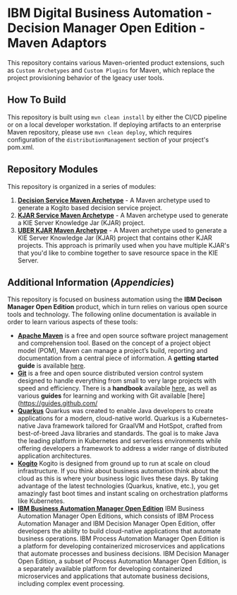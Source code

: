 # IBM Digital Business Automation - Decision Manager Open Edition - Maven Adaptors

This repository contains various Maven-oriented product extensions, such as `Custom Archetypes` and `Custom Plugins` for Maven, which replace the project provisioning behavior of the lgeacy user tools.

## How To Build

This repository is built using `mvn clean install` by either the CI/CD pipeline or on a local developer workstation.  If deploying artifacts to an enterprise Maven repository, please use `mvn clean deploy`, which requires configuration of the `distributionManagement` section of your project's pom.xml.

## Repository Modules

This repository is organized in a series of modules:  

1.  [**Decision Service Maven Archetype**](./ds-maven-archetype/readme.md) - A Maven archetype used to generate a Kogito based decision service project.
2.  [**KJAR Service Maven Archetype**](./kjar-maven-archetype/readme.md) - A Maven archetype used to generate a KIE Server Knowledge Jar (KJAR) project.
3.  [**UBER KJAR Maven Archetype**](./uber-kjar-maven-archetype/readme.md) - A Maven archetype used to generate a KIE Server Knowledge Jar (KJAR) project that contains other KJAR projects.  This approach is primarily used when you have multiple KJAR's that you'd like to combine together to save resource space in the KIE Server.

## Additional Information (*Appendicies*)
This repository is focused on business automation using the **IBM Decison Manager Open Edition** product, which in turn relies on various open source tools and technology. The following online documentation is available in order to learn various aspects of these tools:

- [**Apache Maven**](https://maven.apache.org/) is a free and open source software project management and comprehension tool. Based on the concept of a project object model (POM), Maven can manage a project’s build, reporting and documentation from a central piece of  information. A **getting started guide** is available [here](http://maven.apache.org/guides/getting-started/).
- [**Git**](https://git-scm.com//) is a free and open source distributed version control system designed to handle everything from small to very large projects with speed and efficiency. There is a **handbook** available [here](https://guides.github.com/introduction/git-handbook/), as well as various **guides** for learning and working with Git available [here](https://guides.github.com/
- [**Quarkus**](https://quarkus.io) Quarkus was created to enable Java developers to create applications for a modern, cloud-native world. Quarkus is a Kubernetes-native Java framework tailored for GraalVM and HotSpot, crafted from best-of-breed Java libraries and standards. The goal is to make Java the leading platform in Kubernetes and serverless environments while offering developers a framework to address a wider range of distributed application architectures.
- [**Kogito**](https://kogito.kie.org) Kogito is designed from ground up to run at scale on cloud infrastructure. If you think about business automation think about the cloud as this is where your business logic lives these days. By taking advantage of the latest technologies (Quarkus, knative, etc.), you get amazingly fast boot times and instant scaling on orchestration platforms like Kubernetes.
- [**IBM Business Automation Manager Open Edition**](https://www.ibm.com/docs/en/ibamoe?topic=getting-started-business-automation-manager-open-editions) IBM Business Automation Manager Open Editions, which consists of IBM Process Automation Manager and IBM Decision Manager Open Edition, offer developers the ability to build cloud-native applications that automate business operations. IBM Process Automation Manager Open Edition is a platform for developing containerized microservices and applications that automate processes and business decisions. IBM Decision Manager Open Edition, a subset of Process Automation Manager Open Edition, is a separately available platform for developing containerized microservices and applications that automate business decisions, including complex event processing.
